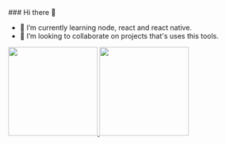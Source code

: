 <div   margin: "auto">
### Hi there 👋

<!--
**igordavoli/igordavoli** is a ✨ _special_ ✨ repository because its `README.md` (this file) appears on your GitHub profile.

Here are some ideas to get you started:

- 🔭 I’m currently working on ...
- 🤔 I’m looking for help with ...
- 💬 Ask me about ...
- 📫 How to reach me: ...
- 😄 Pronouns: ...
- ⚡ Fun fact: ...
 -->
- 🌱 I’m currently learning node, react and react native.
- 👯 I’m looking to collaborate on projects that's uses this tools.

<div>
 <a title="Anurag's GitHub stats" href="https://github.com/anuraghazra/github-readme-stats">
   <img height="180em"src="https://github-readme-stats.vercel.app/api?username=igordavoli&theme=radical" />
   <img height="180em" src="https://github-readme-stats.vercel.app/api/top-langs/?username=igordavoli&layout=compact&theme=radical&langs_count=16" />
</div>
</div>
